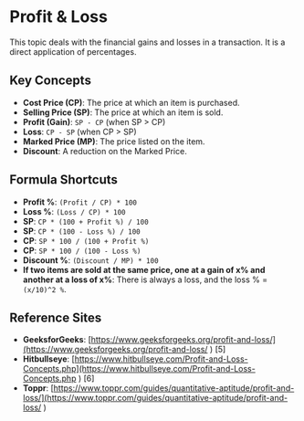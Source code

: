 # Profit & Loss

This topic deals with the financial gains and losses in a transaction. It is a direct application of percentages.

## Key Concepts

*   **Cost Price (CP)**: The price at which an item is purchased.
*   **Selling Price (SP)**: The price at which an item is sold.
*   **Profit (Gain)**: `SP - CP` (when SP > CP)
*   **Loss**: `CP - SP` (when CP > SP)
*   **Marked Price (MP)**: The price listed on the item.
*   **Discount**: A reduction on the Marked Price.

## Formula Shortcuts

*   **Profit %**: `(Profit / CP) * 100`
*   **Loss %**: `(Loss / CP) * 100`
*   **SP**: `CP * (100 + Profit %) / 100`
*   **SP**: `CP * (100 - Loss %) / 100`
*   **CP**: `SP * 100 / (100 + Profit %)`
*   **CP**: `SP * 100 / (100 - Loss %)`
*   **Discount %**: `(Discount / MP) * 100`
*   **If two items are sold at the same price, one at a gain of x% and another at a loss of x%**: There is always a loss, and the loss % = `(x/10)^2 %`.

## Reference Sites

*   **GeeksforGeeks**: [https://www.geeksforgeeks.org/profit-and-loss/](https://www.geeksforgeeks.org/profit-and-loss/ ) [5]
*   **Hitbullseye**: [https://www.hitbullseye.com/Profit-and-Loss-Concepts.php](https://www.hitbullseye.com/Profit-and-Loss-Concepts.php ) [6]
*   **Toppr**: [https://www.toppr.com/guides/quantitative-aptitude/profit-and-loss/](https://www.toppr.com/guides/quantitative-aptitude/profit-and-loss/ )
